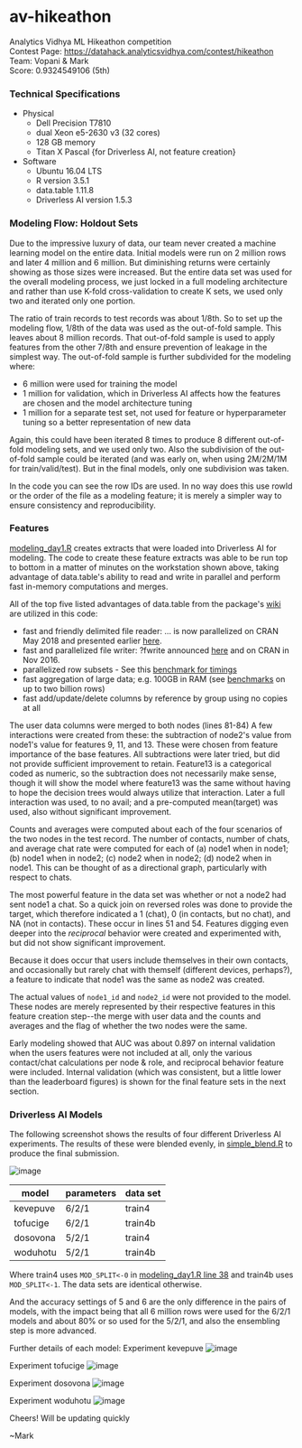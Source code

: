 # av-hikeathon
Analytics Vidhya ML Hikeathon competition  
Contest Page: https://datahack.analyticsvidhya.com/contest/hikeathon  
Team: Vopani & Mark  
Score: 0.9324549106 (5th)  

### Technical Specifications ###
* Physical
  * Dell Precision T7810
  * dual Xeon e5-2630 v3 (32 cores)
  * 128 GB memory
  * Titan X Pascal {for Driverless AI, not feature creation}
* Software
  * Ubuntu 16.04 LTS
  * R version 3.5.1
  * data.table 1.11.8
  * Driverless AI version 1.5.3

### Modeling Flow: Holdout Sets ###
Due to the impressive luxury of data, our team never created a machine learning model on the entire data. Initial models were run on 2 million rows and later 4 million and 6 million. But diminishing returns were certainly showing as those sizes were increased.
But the entire data set was used for the overall modeling process, we just locked in a full modeling architecture and rather than use K-fold cross-validation to create K sets, we used only two and iterated only one portion.

The ratio of train records to test records was about 1/8th. So to set up the modeling flow, 1/8th of the data was used as the out-of-fold sample. This leaves about 8 million records.
That out-of-fold sample is used to apply features from the other 7/8th and ensure prevention of leakage in the simplest way.
The out-of-fold sample is further subdivided for the modeling where: 
* 6 million were used for training the model
* 1 million for validation, which in Driverless AI affects how the features are chosen and the model architecture tuning
* 1 million for a separate test set, not used for feature or hyperparameter tuning so a better representation of new data

Again, this could have been iterated 8 times to produce 8 different out-of-fold modeling sets, and we used only two. Also the subdivision of the out-of-fold sample could be iterated (and was early on, when using 2M/2M/1M for train/valid/test). But in the final models, only one subdivision was taken.

In the code you can see the row IDs are used. In no way does this use rowId or the order of the file as a modeling feature; it is merely a simpler way to ensure consistency and reproducibility. 

### Features ###

[modeling_day1.R](https://github.com/mlandry22/av-hikeathon/blob/488015be3d6efab47081fc45e20b875e60434ca2/modeling_day1.R#L38) creates extracts that were loaded into Driverless AI for modeling.
The code to create these feature extracts was able to be run top to bottom in a matter of minutes on the workstation shown above, taking advantage of data.table's ability to read and write in parallel and perform fast in-memory computations and merges.

All of the top five listed advantages of data.table from the package's [wiki](https://github.com/Rdatatable/data.table/wiki) are utilized in this code:
* fast and friendly delimited file reader: ... is now parallelized on CRAN May 2018 and presented earlier [here](https://github.com/Rdatatable/data.table/wiki/talks/BARUG_201704_ParallelFread.pdf).
* fast and parallelized file writer: ?fwrite announced [here](http://blog.h2o.ai/2016/04/fast-csv-writing-for-r/) and on CRAN in Nov 2016.
* parallelized row subsets - See this [benchmark for timings](https://github.com/Rdatatable/data.table/issues/1660#issuecomment-212142342)
* fast aggregation of large data; e.g. 100GB in RAM (see [benchmarks](https://github.com/Rdatatable/data.table/wiki/Benchmarks-%3A-Grouping) on up to two billion rows)
* fast add/update/delete columns by reference by group using no copies at all

The user data columns were merged to both nodes (lines 81-84)
A few interactions were created from these: the subtraction of node2's value from node1's value for features 9, 11, and 13. These were chosen from feature importance of the base features. All subtractions were later tried, but did not provide sufficient improvement to retain. Feature13 is a categorical coded as numeric, so the subtraction does not necessarily make sense, though it will show the model where feature13 was the same without having to hope the decision trees would always utilize that interaction. Later a full interaction was used, to no avail; and a pre-computed mean(target) was used, also without significant improvement.

Counts and averages were computed about each of the four scenarios of the two nodes in the test record. The number of contacts, number of chats, and average chat rate were computed for each of (a) node1 when in node1; (b) node1 when in node2; (c) node2 when in node2; (d) node2 when in node1. This can be thought of as a directional graph, particularly with respect to chats.

The most powerful feature in the data set was whether or not a node2 had sent node1 a chat. So a quick join on reversed roles was done to provide the target, which therefore indicated a 1 (chat), 0 (in contacts, but no chat), and NA (not in contacts). These occur in lines 51 and 54. Features digging even deeper into the _reciprocal_ behavior were created and experimented with, but did not show significant improvement.

Because it does occur that users include themselves in their own contacts, and occasionally but rarely chat with themself (different devices, perhaps?), a feature to indicate that node1 was the same as node2 was created.

The actual values of `node1_id` and `node2_id` were not provided to the model. These nodes are merely represented by their respective features in this feature creation step--the merge with user data and the counts and averages and the flag of whether the two nodes were the same.

Early modeling showed that AUC was about 0.897 on internal validation when the users features were not included at all, only the various contact/chat calculations per node & role, and reciprocal behavior feature were included.
Internal validation (which was consistent, but a little lower than the leaderboard figures) is shown for the final feature sets in the next section.

### Driverless AI Models ###

The following screenshot shows the results of four different Driverless AI experiments.
The results of these were blended evenly, in [simple_blend.R](https://github.com/mlandry22/av-hikeathon/blob/master/simple_blend.R) to produce the final submission.

![image](https://user-images.githubusercontent.com/2976822/55935672-cdd84d80-5bf9-11e9-9217-fa8b340d3b63.png)

model | parameters | data set
--- | --- | ---
kevepuve | 6/2/1 | train4 
tofucige | 6/2/1 | train4b
dosovona | 5/2/1 | train4 
woduhotu | 5/2/1 | train4b

Where train4 uses `MOD_SPLIT<-0` in [modeling_day1.R line 38](https://github.com/mlandry22/av-hikeathon/blob/488015be3d6efab47081fc45e20b875e60434ca2/modeling_day1.R#L38) and train4b uses `MOD_SPLIT<-1`. The data sets are identical otherwise.

And the accuracy settings of 5 and 6 are the only difference in the pairs of models, with the impact being that all 6 million rows were used for the 6/2/1 models and about 80% or so used for the 5/2/1, and also the ensembling step is more advanced.

Further details of each model:
Experiment kevepuve
![image](https://user-images.githubusercontent.com/2976822/55935615-a08b9f80-5bf9-11e9-9d5d-1c2891b18893.png)

Experiment tofucige
![image](https://user-images.githubusercontent.com/2976822/55935570-894cb200-5bf9-11e9-9243-bc7310448c6a.png)

Experiment dosovona
![image](https://user-images.githubusercontent.com/2976822/55935519-6de1a700-5bf9-11e9-8668-d7f55d79d65f.png)

Experiment woduhotu
![image](https://user-images.githubusercontent.com/2976822/55935460-4d195180-5bf9-11e9-9a71-e75cbbcd7699.png)

Cheers!
Will be updating quickly

~Mark
